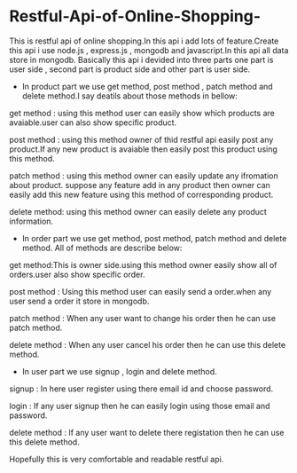# Restful-Api-of-Online-Shopping-


This is restful api of online shopping.In this api i add lots of feature.Create this api i use node.js , express.js , mongodb and javascript.In this api all data store in mongodb.
Basically this api i devided into three parts one part is user side , second part is product side and other part is user side.

* In product part we use get method, post method , patch method and delete method.I say deatils about those methods in bellow:

get method : using this method user can easily show which products are avaiable.user can also show specific product.

post method : using this method owner of thid restful api easily post any product.If any new product is avaiable then easily post this product using this method.

patch method : using this method owner can easily update any ifromation about product. suppose any feature add in any product then owner can easily add this new feature using this method of corresponding product.

delete method: using this method owner can easily delete any product information.

* In order part we use get method, post method, patch method and delete method. All of methods are describe below:

get method:This is owner side.using this method owner easily show all of orders.user also show specific order.

post method : Using this method user can easily send a order.when any user send a order it store in mongodb.

patch method : When any user want to change his order then he can use patch method.

delete method : When any user cancel his order then he can use this delete method.

* In user part we use signup , login and delete method.

signup : In here user register using there email id and choose password.

login : If any user signup then he can easily login using those email and password.

delete method : If any user want to delete there registation then he can use this delete method.


Hopefully this is very comfortable and readable restful api.



